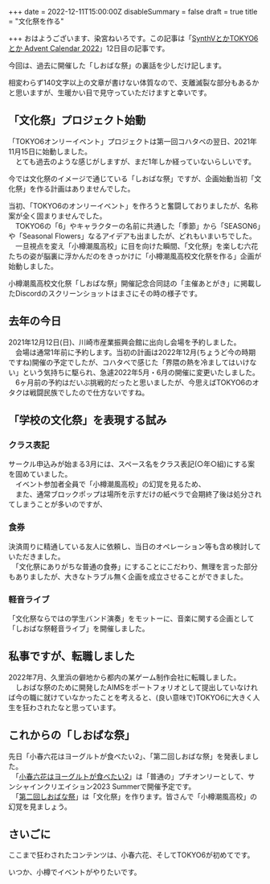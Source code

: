 +++
date = 2022-12-11T15:00:00Z
disableSummary = false
draft = true
title = "文化祭を作る"

+++
おはようございます、染宮ねいろです。この記事は「[SynthVとかTOKYO6とか Advent Calendar 2022](https://adventar.org/calendars/8111)」12日目の記事です。

今回は、過去に開催した「しおばな祭」の裏話を少しだけ記します。

<!-- more -->

相変わらず140文字以上の文章が書けない体質なので、支離滅裂な部分もあるかと思いますが、生暖かい目で見守っていただけますと幸いです。

## 「文化祭」プロジェクト始動

「TOKYO6オンリーイベント」プロジェクトは第一回コハタベの翌日、2021年11月15日に始動しました。  
　とても過去のような感じがしますが、まだ1年しか経っていないらしいです。

今では文化祭のイメージで通じている「しおばな祭」ですが、企画始動当初「文化祭」を作る計画はありませんでした。

当初、「TOKYO6のオンリーイベント」を作ろうと奮闘しておりましたが、名称案が全く固まりませんでした。  
　TOKYO6の「6」やキャラクターの名前に共通した「季節」から「SEASON6」や「Seasonal Flowers」なるアイデアも出ましたが、どれもいまいちでした。 　一旦視点を変え「小樽潮風高校」に目を向けた瞬間、「文化祭」を楽しむ六花たちの姿が脳裏に浮かんだのをきっかけに「小樽潮風高校文化祭を作る」企画が始動しました。

小樽潮風高校文化祭「しおばな祭」開催記念合同誌の「主催あとがき」に掲載したDiscordのスクリーンショットはまさにその時の様子です。

## 去年の今日

2021年12月12日(日)、川崎市産業振興会館に出向し会場を予約しました。  
　会場は通常1年前に予約します。当初の計画は2022年12月(ちょうど今の時期ですね)開催の予定でしたが、コハタベで感じた「界隈の熱を冷ましてはいけない」という気持ちに駆られ、急遽2022年5月・6月の開催に変更いたしました。  
　6ヶ月前の予約はだいぶ挑戦的だったと思いましたが、今思えばTOKYO6のオタクは戦闘民族でしたので仕方ないですね。

## 「学校の文化祭」を表現する試み

### クラス表記

サークル申込みが始まる3月には、スペース名をクラス表記(○年○組)にする案を固めていました。  
　イベント参加者全員で「小樽潮風高校」の幻覚を見るため、  
　また、通常ブロックポップは場所を示すだけの紙ペラで会期終了後は処分されてしまうことが多いのですが、

### 食券

決済周りに精通している友人に依頼し、当日のオペレーション等も含め検討していただきました。  
　「文化祭にありがちな普通の食券」にすることにこだわり、無理を言った部分もありましたが、大きなトラブル無く企画を成立させることができました。

### 軽音ライブ

「文化祭ならではの学生バンド演奏」をモットーに、音楽に関する企画として「しおばな祭軽音ライブ」を開催しました。

## 私事ですが、転職しました

2022年7月、久里浜の僻地から都内の某ゲーム制作会社に転職しました。  
　しおばな祭のために開発したAIMSをポートフォリオとして提出していなければ今の職に就けていなかったことを考えると、(良い意味で)TOKYO6に大きく人生を狂わされたなと思っています。

## これからの「しおばな祭」

先日「小春六花はヨーグルトが食べたい2」、「第二回しおばな祭」を発表しました。  
　「[小春六花はヨーグルトが食べたい2](https://kohatabe.jp)」は「普通の」プチオンリーとして、サンシャインクリエイション2023 Summerで開催予定です。  
　「[第二回しおばな祭](https://shiokazehs.jp)」は「文化祭」を作ります。皆さんで「小樽潮風高校」の幻覚を見ましょう。

## さいごに

ここまで狂わされたコンテンツは、小春六花、そしてTOKYO6が初めてです。

いつか、小樽でイベントがやりたいです。
